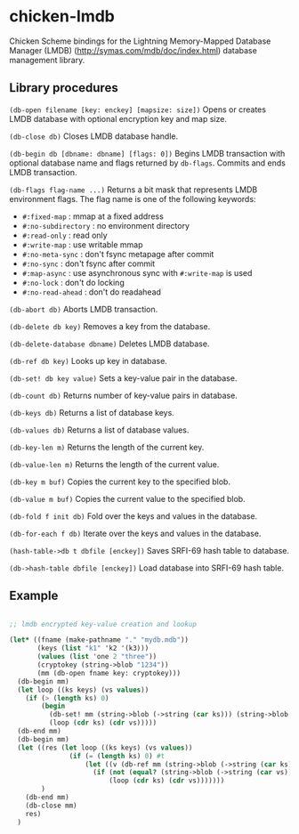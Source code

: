 # chicken-lmdb

Chicken Scheme bindings for the Lightning Memory-Mapped Database
Manager (LMDB) (http://symas.com/mdb/doc/index.html) database
management library.


## Library procedures

`(db-open filename [key: enckey] [mapsize: size])`
Opens or creates LMDB database with optional encryption key and map size.

`(db-close db)`
Closes LMDB database handle.

`(db-begin db [dbname: dbname] [flags: 0])`
Begins LMDB transaction with optional database name and flags returned by `db-flags`.
Commits and ends LMDB transaction.

`(db-flags flag-name ...)`
Returns a bit mask that represents LMDB environment flags. The flag name is one of the following keywords:
- `#:fixed-map` : mmap at a fixed address
- `#:no-subdirectory` : no environment directory
- `#:read-only` : read only
- `#:write-map` : use writable mmap
- `#:no-meta-sync` :  don't fsync metapage after commit
- `#:no-sync` : don't fsync after commit
- `#:map-async` : use asynchronous sync with `#:write-map` is used
- `#:no-lock` : don't do locking
- `#:no-read-ahead` : don't do readahead


`(db-abort db)`
Aborts LMDB transaction.

`(db-delete db key)`
Removes a key from the database.

`(db-delete-database dbname)`
Deletes LMDB database.

`(db-ref db key)`
Looks up key in database.

`(db-set! db key value)`
Sets a key-value pair in the database.

`(db-count db)`
Returns number of key-value pairs in database.

`(db-keys db)`
Returns a list of database keys.

`(db-values db)`
Returns a list of database values.

`(db-key-len m)`
Returns the length of the current key.

`(db-value-len m)`
Returns the length of the current value.

`(db-key m buf)`
Copies the current key to the specified blob.

`(db-value m buf)`
Copies the current value to the specified blob.

`(db-fold f init db)`
Fold over the keys and values in the database.

`(db-for-each f db)`
Iterate over the keys and values in the database.

`(hash-table->db t dbfile [enckey])`
Saves SRFI-69 hash table to database.

`(db->hash-table dbfile [enckey])`
Load database into SRFI-69 hash table.

## Example

```scheme

;; lmdb encrypted key-value creation and lookup

(let* ((fname (make-pathname "." "mydb.mdb"))
       (keys (list "k1" 'k2 '(k3)))
       (values (list 'one 2 "three"))
       (cryptokey (string->blob "1234"))
       (mm (db-open fname key: cryptokey)))
  (db-begin mm)
  (let loop ((ks keys) (vs values))
    (if (> (length ks) 0) 
        (begin
          (db-set! mm (string->blob (->string (car ks))) (string->blob (->string (car vs))))
          (loop (cdr ks) (cdr vs)))))
  (db-end mm)
  (db-begin mm)
  (let ((res (let loop ((ks keys) (vs values))
               (if (= (length ks) 0) #t
                   (let ((v (db-ref mm (string->blob (->string (car ks))))))
                     (if (not (equal? (string->blob (->string (car vs))) v))  #f
                         (loop (cdr ks) (cdr vs)))))))
        )
    (db-end mm)
    (db-close mm)
    res)
  )
```

